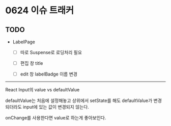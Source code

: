 # 0624 이슈 트래커

## TODO

- LabelPage

  - [ ] 따로 Suspense로 로딩처리 필요
  - [ ] 편집 창 title
  - [ ] edit 창 labelBadge 이름 변경
  
  

---

React Input의 value vs defaultValue

defaultValue는 처음에 설정해놓고 상위에서 setState를 해도 defaultValue가 변경되더라도 input에 있는 값이 변경되지 않는다. 

onChange를 사용한다면 value로 하는게 좋아보인다.

